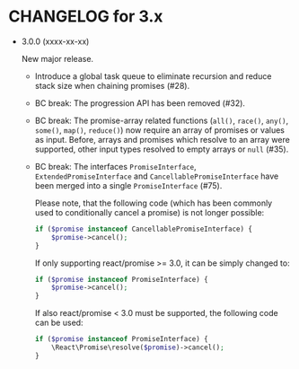 CHANGELOG for 3.x
=================

* 3.0.0 (xxxx-xx-xx)

    New major release.

    * Introduce a global task queue to eliminate recursion and reduce stack size
      when chaining promises (#28).
    * BC break: The progression API has been removed (#32).
    * BC break: The promise-array related functions (`all()`, `race()`, `any()`,
      `some()`, `map()`, `reduce()`) now require an array of promises or values
      as input. Before, arrays and promises which resolve to an array were
      supported, other input types resolved to empty arrays or `null` (#35).
    * BC break: The interfaces `PromiseInterface`, `ExtendedPromiseInterface`
      and `CancellablePromiseInterface` have been merged into a single
      `PromiseInterface` (#75).

      Please note, that the following code (which has been commonly used to
      conditionally cancel a promise) is not longer possible:

      ```php
      if ($promise instanceof CancellablePromiseInterface) {
          $promise->cancel();
      }
      ```

      If only supporting react/promise >= 3.0, it can be simply changed to:

      ```php
      if ($promise instanceof PromiseInterface) {
          $promise->cancel();
      }
      ```

      If also react/promise < 3.0 must be supported, the following code can be
      used:

      ```php
      if ($promise instanceof PromiseInterface) {
          \React\Promise\resolve($promise)->cancel();
      }
      ```
